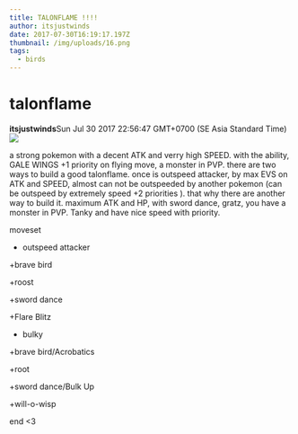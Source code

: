 ```yaml
---
title: TALONFLAME !!!!
author: itsjustwinds
date: 2017-07-30T16:19:17.197Z
thumbnail: /img/uploads/16.png
tags:
  - birds
---
```

# talonflame

**itsjustwinds**Sun Jul 30 2017 22:56:47 GMT\+0700 (SE Asia Standard Time)![](blob:http://cowboycoder.tech/b381d636-bdf5-4209-937a-8443296f8e46)

a strong pokemon with a decent ATK and verry high SPEED. with the ability, GALE WINGS \+1 priority on flying move, a monster in PVP. there are two ways to build a good talonflame. once is outspeed attacker, by max EVS on ATK and SPEED, almost can not be outspeeded by another pokemon (can be outspeed by extremely speed \+2 priorities ). that why there are another way to build it. maximum ATK and HP, with sword dance, gratz, you have a monster in PVP. Tanky and have nice speed with priority.

moveset

* outspeed attacker

 +brave bird

 +roost

 +sword dance

 +Flare Blitz

* bulky

 +brave bird/Acrobatics

 +root

 +sword dance/Bulk Up

 +will-o-wisp

end <3


